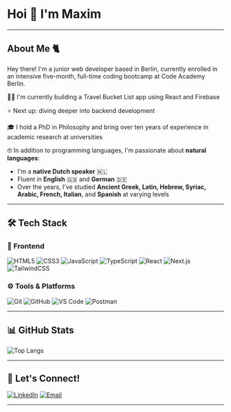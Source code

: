 #  Hoi 👋 I'm Maxim  

---

##  About Me 🐈

Hey there! I'm a junior web developer based in Berlin, currently enrolled in an intensive five-month, full-time coding bootcamp at Code Academy Berlin. 

🧑‍💻 I'm currently building a Travel Bucket List app using React and Firebase

⭐ Next up: diving deeper into backend development

🎓 I hold a PhD in Philosophy and bring over ten years of experience in academic research at universities

🤓  In addition to programming languages, I'm passionate about **natural languages**:  
  - I'm a **native Dutch speaker** 🇳🇱  
  - Fluent in **English** 🇬🇧 and **German** 🇩🇪  
  - Over the years, I’ve studied **Ancient Greek, Latin, Hebrew, Syriac, Arabic, French, Italian**, and **Spanish** at varying levels

---

## 🛠 Tech Stack  

### 🧩 Frontend  
![HTML5](https://img.shields.io/badge/-HTML5-E34F26?style=flat&logo=html5&logoColor=white)
![CSS3](https://img.shields.io/badge/-CSS3-1572B6?style=flat&logo=css3&logoColor=white)
![JavaScript](https://img.shields.io/badge/-JavaScript-F7DF1E?style=flat&logo=javascript&logoColor=black)
![TypeScript](https://img.shields.io/badge/-TypeScript-3178C6?style=flat&logo=typescript&logoColor=white)
![React](https://img.shields.io/badge/-React-61DAFB?style=flat&logo=react&logoColor=black)
![Next.js](https://img.shields.io/badge/-Next.js-000000?style=flat&logo=next.js&logoColor=white)
![TailwindCSS](https://img.shields.io/badge/-Tailwind_CSS-38B2AC?style=flat&logo=tailwind-css&logoColor=white)

<!--
📦 Backend & Databases (click to expand)

![Node.js](https://img.shields.io/badge/-Node.js-339933?style=flat&logo=node.js&logoColor=white)
![Express](https://img.shields.io/badge/-Express-000000?style=flat&logo=express&logoColor=white)
![MongoDB](https://img.shields.io/badge/-MongoDB-47A248?style=flat&logo=mongodb&logoColor=white)
![Mongoose](https://img.shields.io/badge/-Mongoose-880000?style=flat&logo=mongoose&logoColor=white)
-->

### ⚙️ Tools & Platforms  
![Git](https://img.shields.io/badge/-Git-F05032?style=flat&logo=git&logoColor=white)
![GitHub](https://img.shields.io/badge/-GitHub-181717?style=flat&logo=github&logoColor=white)
![VS Code](https://img.shields.io/badge/-VS_Code-007ACC?style=flat&logo=visual-studio-code&logoColor=white)
![Postman](https://img.shields.io/badge/-Postman-FF6C37?style=flat&logo=postman&logoColor=white)

---

## 📊 GitHub Stats  

![Top Langs](https://github-readme-stats.vercel.app/api/top-langs/?username=M-RBR&theme=tokyonight&layout=compact)

---

## 🤝 Let's Connect!

[![LinkedIn](https://img.shields.io/badge/-LinkedIn-0077B5?style=flat&logo=linkedin&logoColor=white)](https://www.linkedin.com/in/maximrubenbenjamin/)
[![Email](https://img.shields.io/badge/-Email-D14836?style=flat&logo=gmail&logoColor=white)](mailto:roozenma@gmail.com)

---



